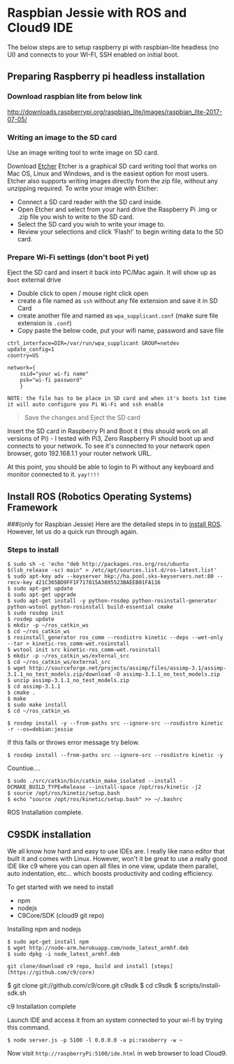 # Raspbian Jessie with ROS and Cloud9 IDE
The below steps are to setup raspberry pi with raspbian-lite headless (no UI) and connects to your WI-FI, SSH enabled on initial boot.

## Preparing Raspberry pi headless installation
### Download raspbian lite from below link
http://downloads.raspberrypi.org/raspbian_lite/images/raspbian_lite-2017-07-05/

### Writing an image to the SD card
Use an image writing tool to write image on SD card.

Download [Etcher](https://etcher.io/)
Etcher is a graphical SD card writing tool that works on Mac OS, Linux and Windows, and is the easiest option for most users. Etcher also supports writing images directly from the zip file, without any unzipping required. To write your image with Etcher:

- Connect a SD card reader with the SD card inside.
- Open Etcher and select from your hard drive the Raspberry Pi .img or  .zip file you wish to write to the SD card.
- Select the SD card you wish to write your image to.
- Review your selections and click 'Flash!' to begin writing data to the SD card.

### Prepare Wi-Fi settings (don't boot Pi yet)
Eject the SD card and insert it back into PC/Mac again. 
It will show up as `Boot` external drive
- Double click to open / mouse right click open
- create a file named as `ssh` without any file extension and save it in SD Card
- create another file and named as `wpa_supplicant.conf` (make sure file extension is `.conf`)
- Copy paste the below code, put your wifi name, password and save file
```
ctrl_interface=DIR=/var/run/wpa_supplicant GROUP=netdev
update_config=1
country=US

network={
    ssid="your wi-fi name"
    psk="wi-fi password"
    }
```
`NOTE: the file has to be place in SD card and when it's boots 1st time it will auto configure you Pi Wi-Fi and ssh enable`
> Save the changes and Eject the SD card

Insert the SD card in Raspberry Pi and Boot it ( this should work on all versions of Pi) - I tested with Pi3, Zero
Raspberry Pi should boot up and connects to your network. To see it's connected to your network open browser, goto 192.168.1.1 your router network URL.

At this point, you should be able to login to Pi without any keyboard and monitor connected to it. `yay!!!!`

## Install ROS (Robotics Operating Systems) Framework 
###(only for Raspbian Jessie)
Here are the detailed steps in to [install ROS](http://wiki.ros.org/ROSberryPi/Installing%20ROS%20Kinetic%20on%20the%20Raspberry%20Pi). However, let us do a quick run through again.
### Steps to install
```
$ sudo sh -c 'echo "deb http://packages.ros.org/ros/ubuntu $(lsb_release -sc) main" > /etc/apt/sources.list.d/ros-latest.list'
$ sudo apt-key adv --keyserver hkp://ha.pool.sks-keyservers.net:80 --recv-key 421C365BD9FF1F717815A3895523BAEEB01FA116
$ sudo apt-get update
$ sudo apt-get upgrade
$ sudo apt-get install -y python-rosdep python-rosinstall-generator python-wstool python-rosinstall build-essential cmake
$ sudo rosdep init
$ rosdep update
$ mkdir -p ~/ros_catkin_ws
$ cd ~/ros_catkin_ws
$ rosinstall_generator ros_comm --rosdistro kinetic --deps --wet-only --tar > kinetic-ros_comm-wet.rosinstall
$ wstool init src kinetic-ros_comm-wet.rosinstall
$ mkdir -p ~/ros_catkin_ws/external_src
$ cd ~/ros_catkin_ws/external_src
$ wget http://sourceforge.net/projects/assimp/files/assimp-3.1/assimp-3.1.1_no_test_models.zip/download -O assimp-3.1.1_no_test_models.zip
$ unzip assimp-3.1.1_no_test_models.zip
$ cd assimp-3.1.1
$ cmake .
$ make
$ sudo make install
$ cd ~/ros_catkin_ws
```
```$ rosdep install -y --from-paths src --ignore-src --rosdistro kinetic -r --os=debian:jessie ```

If this fails or throws error message try below. 

```$ rosdep install --from-paths src --ignore-src --rosdistro kinetic -y``` 

Countiue....

```
$ sudo ./src/catkin/bin/catkin_make_isolated --install -DCMAKE_BUILD_TYPE=Release --install-space /opt/ros/kinetic -j2
$ source /opt/ros/kinetic/setup.bash
$ echo "source /opt/ros/kinetic/setup.bash" >> ~/.bashrc 
```

ROS Installation complete.

## C9SDK installation 
We all know how hard and easy to use IDEs are. I really like nano editor that built it and comes with Linux. However, won't it be great to use a really good IDE like c9 where you can open all files in one view, update them parallel, auto indentation, etc... which boosts productivity and coding efficiency.

To get started with we need to install
- npm
- nodejs
- C9Core/SDK (cloud9 git repo)

Installing npm and nodejs
```
$ sudo apt-get install npm
$ wget http://node-arm.herokuapp.com/node_latest_armhf.deb 
$ sudo dpkg -i node_latest_armhf.deb

git clone/download c9 repo, build and install [steps](https://github.com/c9/core)
```
$ git clone git://github.com/c9/core.git c9sdk
$ cd c9sdk
$ scripts/install-sdk.sh

c9 Installation complete

Launch IDE and access it from an system connected to your wi-fi by trying this command.
```
$ node server.js -p 5100 -l 0.0.0.0 -a pi:rasoberry -w ~
```
Now visit `http://raspberryPi:5100/ide.html` in web browser to load Cloud9.
